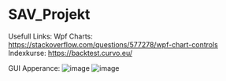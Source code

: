 # SAV_Projekt

Usefull Links:
  Wpf Charts:
  https://stackoverflow.com/questions/577278/wpf-chart-controls
  Indexkurse:
  https://backtest.curvo.eu/
  
 GUI Apperance:
 ![image](https://user-images.githubusercontent.com/105707121/169893380-581e3313-fef0-4b56-8788-e0a981105555.png)
 ![image](https://user-images.githubusercontent.com/105707121/169893428-3718989b-3bdc-4a18-a85a-e7aec4e0197a.png)

